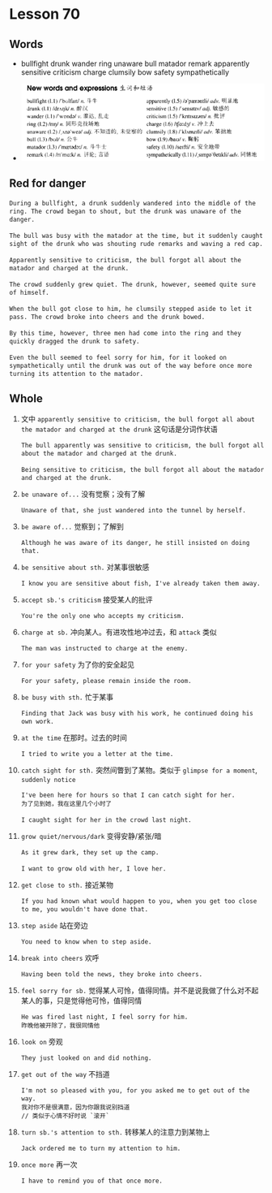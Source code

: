 # Lesson 70

## Words

- bullfight drunk wander ring unaware bull matador remark apparently sensitive criticism charge clumsily bow safety sympathetically

- ![Words](../../../Images/Part2/07/words-70.png)

## Red for danger

```
During a bullfight, a drunk suddenly wandered into the middle of the ring. The crowd began to shout, but the drunk was unaware of the danger.

The bull was busy with the matador at the time, but it suddenly caught sight of the drunk who was shouting rude remarks and waving a red cap.

Apparently sensitive to criticism, the bull forgot all about the matador and charged at the drunk.

The crowd suddenly grew quiet. The drunk, however, seemed quite sure of himself.

When the bull got close to him, he clumsily stepped aside to let it pass. The crowd broke into cheers and the drunk bowed.

By this time, however, three men had come into the ring and they quickly dragged the drunk to safety.

Even the bull seemed to feel sorry for him, for it looked on sympathetically until the drunk was out of the way before once more turning its attention to the matador.
```

## Whole

1. 文中 `apparently sensitive to criticism, the bull forgot all about the matador and charged at the drunk` 这句话是分词作状语

   ```
   The bull apparently was sensitive to criticism, the bull forgot all about the matador and charged at the drunk.

   Being sensitive to criticism, the bull forgot all about the matador and charged at the drunk.
   ```

2. `be unaware of...` 没有觉察；没有了解

   ```
   Unaware of that, she just wandered into the tunnel by herself.
   ```

3. `be aware of...` 觉察到；了解到

   ```
   Although he was aware of its danger, he still insisted on doing that.
   ```

4. `be sensitive about sth.` 对某事很敏感

   ```
   I know you are sensitive about fish, I've already taken them away.
   ```

5. `accept sb.'s criticism` 接受某人的批评

   ```
   You're the only one who accepts my criticism.
   ```

6. `charge at sb.` 冲向某人。有进攻性地冲过去，和 `attack` 类似

   ```
   The man was instructed to charge at the enemy.
   ```

7. `for your safety` 为了你的安全起见

   ```
   For your safety, please remain inside the room.
   ```

8. `be busy with sth.` 忙于某事

   ```
   Finding that Jack was busy with his work, he continued doing his own work.
   ```

9. `at the time` 在那时。过去的时间

   ```
   I tried to write you a letter at the time.
   ```

10. `catch sight for sth.` 突然间瞥到了某物。类似于 `glimpse for a moment`, `suddenly notice`

    ```
    I've been here for hours so that I can catch sight for her.
    为了见到她，我在这里几个小时了

    I caught sight for her in the crowd last night.
    ```

11. `grow quiet/nervous/dark` 变得安静/紧张/暗

    ```
    As it grew dark, they set up the camp.

    I want to grow old with her, I love her.
    ```

12. `get close to sth.` 接近某物

    ```
    If you had known what would happen to you, when you get too close to me, you wouldn't have done that.
    ```

13. `step aside` 站在旁边

    ```
    You need to know when to step aside.
    ```

14. `break into cheers` 欢呼

    ```
    Having been told the news, they broke into cheers.
    ```

15. `feel sorry for sb.` 觉得某人可怜，值得同情。并不是说我做了什么对不起某人的事，只是觉得他可怜，值得同情

    ```
    He was fired last night, I feel sorry for him.
    昨晚他被开除了，我很同情他
    ```

16. `look on` 旁观

    ```
    They just looked on and did nothing.
    ```

17. `get out of the way` 不挡道

    ```
    I'm not so pleased with you, for you asked me to get out of the way.
    我对你不是很满意，因为你跟我说别挡道
    // 类似于心情不好时说 `滚开`
    ```

18. `turn sb.'s attention to sth.` 转移某人的注意力到某物上

    ```
    Jack ordered me to turn my attention to him.
    ```

19. `once more` 再一次

    ```
    I have to remind you of that once more.
    ```
